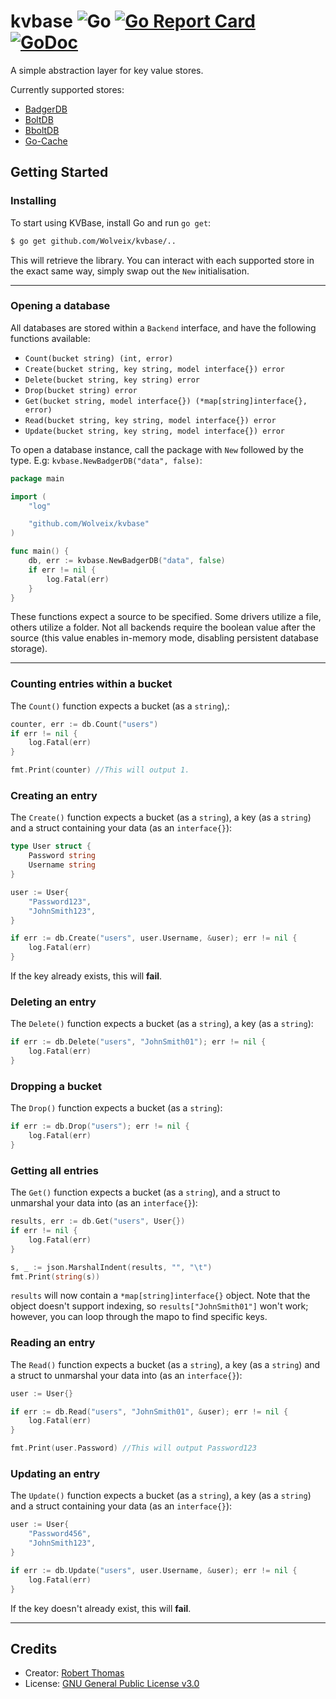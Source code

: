# kvbase ![Go](https://github.com/Wolveix/kvbase/workflows/Go/badge.svg) [![Go Report Card](https://goreportcard.com/badge/github.com/Wolveix/kvbase)](https://goreportcard.com/report/github.com/Wolveix/kvbase) [![GoDoc](https://godoc.org/github.com/Wolveix/kvbase?status.svg)](https://pkg.go.dev/github.com/Wolveix/kvbase)
A simple abstraction layer for key value stores.

Currently supported stores:
- [BadgerDB](https://github.com/dgraph-io/badger)
- [BoltDB](https://github.com/boltdb/bolt)
- [BboltDB](https://github.com/etcd-io/bbolt)
- [Go-Cache](https://github.com/patrickmn/go-cache)

## Getting Started

### Installing

To start using KVBase, install Go and run `go get`:

```sh
$ go get github.com/Wolveix/kvbase/..
```

This will retrieve the library. You can interact with each supported store in the exact same way, simply swap out the `New` initialisation.

<hr>

### Opening a database

All databases are stored within a `Backend` interface, and have the following functions available:

- `Count(bucket string) (int, error)`
- `Create(bucket string, key string, model interface{}) error`
- `Delete(bucket string, key string) error`
- `Drop(bucket string) error`
- `Get(bucket string, model interface{}) (*map[string]interface{}, error)`
- `Read(bucket string, key string, model interface{}) error`
- `Update(bucket string, key string, model interface{}) error`

To open a database instance, call the package with `New` followed by the type. E.g: `kvbase.NewBadgerDB("data", false)`:

```go
package main

import (
	"log"

	"github.com/Wolveix/kvbase"
)

func main() {
    db, err := kvbase.NewBadgerDB("data", false)
    if err != nil {
        log.Fatal(err)
    }
}
```

These functions expect a source to be specified. Some drivers utilize a file, others utilize a folder. Not all backends require the boolean value after the source (this value enables in-memory mode, disabling persistent database storage).

<hr>

### Counting entries within a bucket

The `Count()` function expects a bucket (as a `string`),:

```go
counter, err := db.Count("users")
if err != nil {
    log.Fatal(err)
}

fmt.Print(counter) //This will output 1.
```

### Creating an entry

The `Create()` function expects a bucket (as a `string`), a key (as a `string`) and a struct containing your data (as an `interface{}`):

```go
type User struct {
	Password string
	Username string
}

user := User{
    "Password123",
    "JohnSmith123",
}

if err := db.Create("users", user.Username, &user); err != nil {
    log.Fatal(err)
}
```
If the key already exists, this will **fail**.

### Deleting an entry

The `Delete()` function expects a bucket (as a `string`), a key (as a `string`):

```go
if err := db.Delete("users", "JohnSmith01"); err != nil {
    log.Fatal(err)
}
```

### Dropping a bucket

The `Drop()` function expects a bucket (as a `string`):

```go
if err := db.Drop("users"); err != nil {
    log.Fatal(err)
}
```

### Getting all entries

The `Get()` function expects a bucket (as a `string`), and a struct to unmarshal your data into (as an `interface{}`):

```go
results, err := db.Get("users", User{})
if err != nil {
    log.Fatal(err)
}

s, _ := json.MarshalIndent(results, "", "\t")
fmt.Print(string(s))
```

`results` will now contain a `*map[string]interface{}` object. Note that the object doesn't support indexing, so `results["JohnSmith01"]` won't work; however, you can loop through the mapo to find specific keys.

### Reading an entry

The `Read()` function expects a bucket (as a `string`), a key (as a `string`) and a struct to unmarshal your data into (as an `interface{}`):

```go
user := User{}

if err := db.Read("users", "JohnSmith01", &user); err != nil {
    log.Fatal(err)
}

fmt.Print(user.Password) //This will output Password123
```

### Updating an entry

The `Update()` function expects a bucket (as a `string`), a key (as a `string`) and a struct containing your data (as an `interface{}`):

```go
user := User{
    "Password456",
    "JohnSmith123",
}

if err := db.Update("users", user.Username, &user); err != nil {
    log.Fatal(err)
}
```
If the key doesn't already exist, this will **fail**.

<hr>

## Credits
- Creator: [Robert Thomas](https://github.com/Wolveix)
- License: [GNU General Public License v3.0](https://github.com/Wolveix/kvbase/blob/master/LICENSE)
